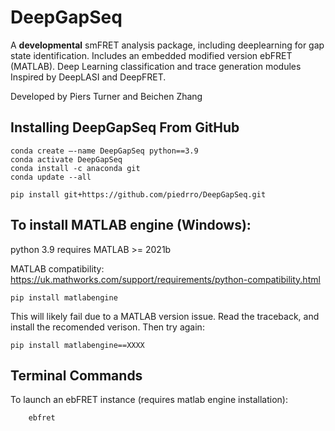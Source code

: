 # DeepGapSeq

A **developmental** smFRET analysis package, including deeplearning for gap state identification. 
Includes an embedded modified version ebFRET (MATLAB). 
Deep Learning classification and trace generation modules Inspired by DeepLASI and DeepFRET.

Developed by Piers Turner and Beichen Zhang

## Installing DeepGapSeq From GitHub

    conda create –-name DeepGapSeq python==3.9
    conda activate DeepGapSeq
    conda install -c anaconda git
    conda update --all

    pip install git+https://github.com/piedrro/DeepGapSeq.git

## To install **MATLAB** engine (Windows):

python 3.9 requires MATLAB >= 2021b

MATLAB compatibility: https://uk.mathworks.com/support/requirements/python-compatibility.html

    pip install matlabengine

This will likely fail due to a MATLAB version issue. 
Read the traceback, and install the recomended verison. 
Then try again:

    pip install matlabengine==XXXX

## Terminal Commands

To launch an ebFRET instance (requires matlab engine installation):
    
        ebfret